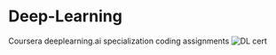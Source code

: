 # Deep-Learning
Coursera deeplearning.ai specialization coding assignments 
![DL cert](https://github.com/vintg/Deep-Learning/blob/master/Deep%20Learning.jpg)
